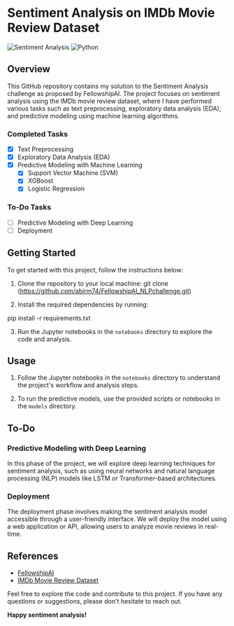 # Sentiment Analysis on IMDb Movie Review Dataset
![Sentiment Analysis](https://img.shields.io/badge/Sentiment%20Analysis-IMDb%20Dataset-blue)
![Python](https://img.shields.io/badge/Python-3.8%2B-blue)

## Overview

This GitHub repository contains my solution to the Sentiment Analysis challenge as proposed by FellowshipAI. The project focuses on sentiment analysis using the IMDb movie review dataset, where I have performed various tasks such as text preprocessing, exploratory data analysis (EDA), and predictive modeling using machine learning algorithms.

### Completed Tasks

- [x] Text Preprocessing
- [x] Exploratory Data Analysis (EDA)
- [x] Predictive Modeling with Machine Learning
  - [x] Support Vector Machine (SVM)
  - [x] XGBoost
  - [x] Logistic Regression

### To-Do Tasks

- [ ] Predictive Modeling with Deep Learning
- [ ] Deployment

## Getting Started

To get started with this project, follow the instructions below:

1. Clone the repository to your local machine:
git clone (https://github.com/abirm74/FellowshipAI_NLPchallenge.git)
  
2. Install the required dependencies by running:

pip install -r requirements.txt

3. Run the Jupyter notebooks in the `notebooks` directory to explore the code and analysis.

## Usage

1. Follow the Jupyter notebooks in the `notebooks` directory to understand the project's workflow and analysis steps.

2. To run the predictive models, use the provided scripts or notebooks in the `models` directory.

## To-Do

### Predictive Modeling with Deep Learning

In this phase of the project, we will explore deep learning techniques for sentiment analysis, such as using neural networks and natural language processing (NLP) models like LSTM or Transformer-based architectures.

### Deployment

The deployment phase involves making the sentiment analysis model accessible through a user-friendly interface. We will deploy the model using a web application or API, allowing users to analyze movie reviews in real-time.

## References

- [FellowshipAI](https://www.fellowship.ai/)
- [IMDb Movie Review Dataset](https://www.kaggle.com/datasets/lakshmi25npathi/imdb-dataset-of-50k-movie-reviews)

Feel free to explore the code and contribute to this project. If you have any questions or suggestions, please don't hesitate to reach out.

**Happy sentiment analysis!**

